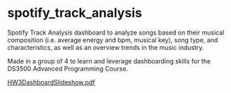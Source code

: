 # spotify_track_analysis
Spotify Track Analysis dashboard to analyze songs based on their musical composition (i.e. average energy and bpm, musical key), song type, and characteristics, as well as an overview trends in the music industry. 

Made in a group of 4 to learn and leverage dashboarding skills for the DS3500 Advanced Programming Course. 

[HW3DashboardSlideshow.pdf](https://github.com/user-attachments/files/18287185/HW3DashboardSlideshow.pdf)
